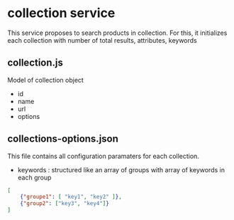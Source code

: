 # collection service

This service proposes to search products in collection.
For this, it initializes each collection with number of total results, attributes, keywords

## collection.js

Model of collection object

- id
- name
- url
- options

## collections-options.json

This file contains all configuration paramaters for each collection.

- keywords : structured like an array of groups with array of keywords in each group

~~~~json
[
    {"groupe1": [ "key1", "key2" ]},
    {"group2": ["key3", "key4"]}
]
~~~~
